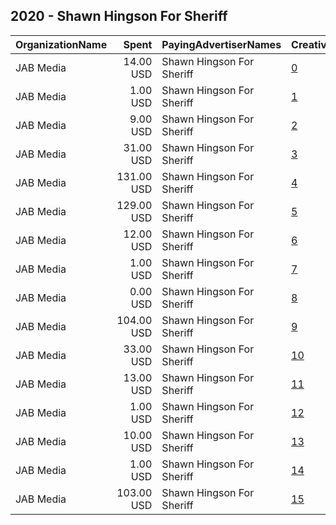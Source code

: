 ## 2020 - Shawn Hingson For Sheriff 
|OrganizationName|Spent|PayingAdvertiserNames|CreativeUrls|Impressions|Genders|AgeBrackets|CountryCodes|BillingAddresses|CandidateBallotInformation|
|:---|---:|:---|:---|---:|:---|:---|:---|:---|:---|
|JAB Media|14.00 USD|Shawn Hingson For Sheriff|[0](https://www.snap.com/political-ads/asset/f029c89d87d87213b28a84baa9cd7a155eee65f3d72ca7d7175816673b2fd88a?mediaType=png)|4,621||18+|united states|US|Shawn Hingson For Suwannee County Sheriff|
|JAB Media|1.00 USD|Shawn Hingson For Sheriff|[1](https://www.snap.com/political-ads/asset/2632d43af7256b44c7607e462e047463e5fa89002952bca63efd0f849e600f30?mediaType=png)|310||18+|united states|US|Shawn Hingson For Suwannee County Sheriff|
|JAB Media|9.00 USD|Shawn Hingson For Sheriff|[2](https://www.snap.com/political-ads/asset/30235da56d4a8b8895d42ede9ae772ef0e08ba1dffdb7b55000c756a58dce2ff?mediaType=mp4)|2,634||18+|united states|US||
|JAB Media|31.00 USD|Shawn Hingson For Sheriff|[3](https://www.snap.com/political-ads/asset/3f75dc4129e97c48bde71cc4a37dbf11d0d1e55ae5411fb3a973eba316079830?mediaType=png)|8,422||18+|united states|US|Shawn Hingson For Suwannee County Sheriff|
|JAB Media|131.00 USD|Shawn Hingson For Sheriff|[4](https://www.snap.com/political-ads/asset/a099c4b0e5b0c66e4cc9e14cee5a2e0cc43ab4be7bce8318af48156347c58bb6?mediaType=png)|52,367||18+|united states|US||
|JAB Media|129.00 USD|Shawn Hingson For Sheriff|[5](https://www.snap.com/political-ads/asset/4fe24228b34056824e2188d31f0aaa475b5e07e1c5630594210d90bdbdf608e5?mediaType=mp4)|44,021||18+|united states|US|Shawn Hingson For Suwannee County Sheriff|
|JAB Media|12.00 USD|Shawn Hingson For Sheriff|[6](https://www.snap.com/political-ads/asset/5d6b24b5ae03dec4049d43a24ac9bdc07af5d292e706cb75185c0d5e8db14b7a?mediaType=mp4)|1,003||18+|united states|US|Shawn Hingson For Suwanee County Sheriff|
|JAB Media|1.00 USD|Shawn Hingson For Sheriff|[7](https://www.snap.com/political-ads/asset/e831fb2d1e2bba0ede384509535afb43649d7fd172b3d8c73a4c66ce53b5aaa0?mediaType=png)|364||18+|united states|US|Shawn Hingson For Suwannee County Sheriff|
|JAB Media|0.00 USD|Shawn Hingson For Sheriff|[8](https://www.snap.com/political-ads/asset/2632d43af7256b44c7607e462e047463e5fa89002952bca63efd0f849e600f30?mediaType=png)|122||18+|united states|US|Shawn Hingson For Suwannee County Sheriff|
|JAB Media|104.00 USD|Shawn Hingson For Sheriff|[9](https://www.snap.com/political-ads/asset/343ba03c361d460b165bfa9c3af6da2317ececfc4293e392fccead72b8b97ee3?mediaType=mp4)|35,025||18+|united states|US|Shawn Hingson For Suwannee County Sheriff|
|JAB Media|33.00 USD|Shawn Hingson For Sheriff|[10](https://www.snap.com/political-ads/asset/d9e88bdeed651ea716343fbfec2a40ccd12a92b171dd13e120d0261249d37e9d?mediaType=png)|10,804||18+|united states|US|Shawn Hingson For Suwannee County Sheriff|
|JAB Media|13.00 USD|Shawn Hingson For Sheriff|[11](https://www.snap.com/political-ads/asset/022abf59fab169450e72445069a15a80df7c94d04923a4fab6cd47a83167c10f?mediaType=png)|3,378||18+|united states|US|Shawn Hingson For Suwannee County Sheriff|
|JAB Media|1.00 USD|Shawn Hingson For Sheriff|[12](https://www.snap.com/political-ads/asset/152bc3536bc9011f9a6f64ffa751996d397644c08fcdd42e5c7257da0929f0be?mediaType=png)|493||18+|united states|US||
|JAB Media|10.00 USD|Shawn Hingson For Sheriff|[13](https://www.snap.com/political-ads/asset/3877c94db862cafa8983e9a2214783b89ff21dd112b5a1f4d14b48845a870a06?mediaType=mp4)|3,041||18+|united states|US||
|JAB Media|1.00 USD|Shawn Hingson For Sheriff|[14](https://www.snap.com/political-ads/asset/190de50983207a470e53331112b5ab93e0bfc3efdb2598c6b0f265538cd77236?mediaType=png)|345||18+|united states|US||
|JAB Media|103.00 USD|Shawn Hingson For Sheriff|[15](https://www.snap.com/political-ads/asset/f0a7bf4bf422c1ed216de7db145e948a0965ff3b9210e874f5783272c1ed76e6?mediaType=mp4)|34,798||18+|united states|US|Shawn Hingson For Suwannee County Sheriff|
